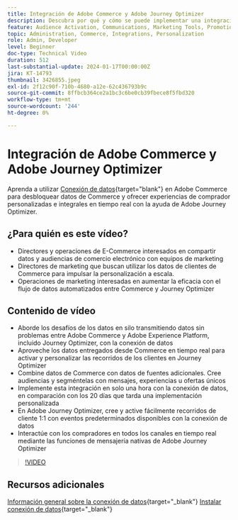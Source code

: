 ```yaml
---
title: Integración de Adobe Commerce y Adobe Journey Optimizer
description: Descubra por qué y cómo se puede implementar una integración entre Adobe Commerce y Adobe Journey Optimizer.
feature: Audience Activation, Communications, Marketing Tools, Promotions/Events
topic: Administration, Commerce, Integrations, Personalization
role: Admin, Developer
level: Beginner
doc-type: Technical Video
duration: 512
last-substantial-update: 2024-01-17T00:00:00Z
jira: KT-14793
thumbnail: 3426855.jpeg
exl-id: 2f12c90f-710b-4680-a12e-62c436793b9c
source-git-commit: 8ffbcb364ce2a1bc3c6be0cb39fbece8f5fbd320
workflow-type: tm+mt
source-wordcount: '244'
ht-degree: 0%

---
```


# Integración de Adobe Commerce y Adobe Journey Optimizer

Aprenda a utilizar [Conexión de datos](https://experienceleague.adobe.com/docs/commerce-merchant-services/data-connection/overview.html){target="blank"} en Adobe Commerce para desbloquear datos de Commerce y ofrecer experiencias de comprador personalizadas e integrales en tiempo real con la ayuda de Adobe Journey Optimizer.

## ¿Para quién es este vídeo?

- Directores y operaciones de E-Commerce interesados en compartir datos y audiencias de comercio electrónico con equipos de marketing
- Directores de marketing que buscan utilizar los datos de clientes de Commerce para impulsar la personalización a escala.
- Operaciones de marketing interesadas en aumentar la eficacia con el flujo de datos automatizados entre Commerce y Journey Optimizer

## Contenido de vídeo

- Aborde los desafíos de los datos en silo transmitiendo datos sin problemas entre Adobe Commerce y Adobe Experience Platform, incluido Journey Optimizer, con la conexión de datos
- Aproveche los datos entregados desde Commerce en tiempo real para activar y personalizar las recorridos de los clientes en Journey Optimizer
- Combine datos de Commerce con datos de fuentes adicionales. Cree audiencias y segméntelas con mensajes, experiencias u ofertas únicos
- Implemente esta integración en solo una hora con la conexión de datos, en comparación con los 20 días que tarda una implementación personalizada
- En Adobe Journey Optimizer, cree y active fácilmente recorridos de cliente 1:1 con eventos predeterminados disponibles con la conexión de datos
- Interactúe con los compradores en todos los canales en tiempo real mediante las funciones de mensajería nativas de Adobe Journey Optimizer

>[!VIDEO](https://video.tv.adobe.com/v/3426855/?learn=on)

## Recursos adicionales

[Información general sobre la conexión de datos](https://experienceleague.adobe.com/docs/commerce-merchant-services/data-connection/overview.html){target="_blank"}
[Instalar conexión de datos](https://experienceleague.adobe.com/docs/commerce-merchant-services/data-connection/fundamentals/install.html){target="_blank"}
